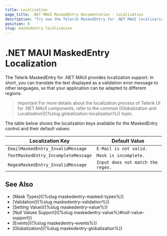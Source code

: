 ```yaml
---
title: Localization
page_title: .NET MAUI MaskedEntry Documentation - Localization
description: "Try now the Telerik MaskedEntry for .NET MAUI localizarion options to apply different text for the validation error message when device cultrure is changed."
position: 8
slug: maskedentry-localization
---
```


# .NET MAUI MaskedEntry Localization

The Telerik MaskedEntry for .NET MAUI provides localization support. In short, you can translate the text displayed as a validation error message to other languages, so that your application can be adapted to different regions.

>important For more details about the localization process of Telerik UI for .NET MAUI components, refer to the common [Globalization and Localization]({%slug globalization-localization%}) topic.

The table below shows the localization keys available for the MaskedEntry control and their default values:

| Localization Key | Default Value |
| ----------------- | ------------- |
| `EmailMaskedEntry_InvalidMessage`  | `E-Mail is not valid.` |
| `TextMaskedEntry_IncompleteMessage` | `Mask is incomplete.` |
| `RegexMaskedEntry_InvalidMessage` | `Input does not match the regex.` |

## See Also

- [Mask Types]({%slug maskedentry-masked-types%})
- [Validation]({%slug maskedentry-validation%})
- [Setting Value]({%slug maskedentry-value%})
- [Null Values Support]({%slug maskedentry-value%}#null-value-support})
- [Events]({%slug maskedentry-events%})
- [Globalization]({%slug maskedentry-globalization%})

